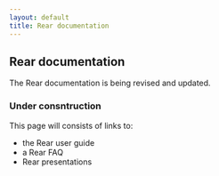 ```yaml
---
layout: default
title: Rear documentation
---
```


## Rear documentation ##

The Rear documentation is being revised and updated.


### Under consntruction ###

This page will consists of links to:

 - the Rear user guide
 - a Rear FAQ
 - Rear presentations
